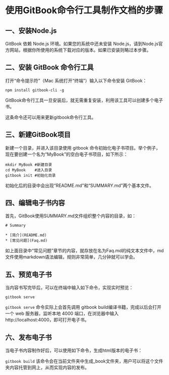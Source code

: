# 使用GitBook命令行工具制作文档的步骤

## 一、安装Node.js
GitBook 依赖 Node.js 环境。如果您的系统中还未安装 Node.js，请到Node.js官方网站，根据你所使用的系统下载对应的版本。如果已安装则略过本步骤。

## 二、安装 GitBook 命令行工具
打开“命令提示符”（Mac 系统打开“终端”）输入以下命令安装 GitBook：

```
npm install gitbook-cli -g
```

GitBook命令行工具一旦安装后，就无需重复安装，利用该工具可以创建多个电子书。

这条命令还可以用来更新gitbook命令行工具。

## 三、新建GitBook项目
新建一个目录，并进入该目录使用 gitbook 命令初始化电子书项目。举个例子，现在要创建一个名为“MyBook”的空白电子书项目，如下所示：
```
mkdir MyBook #新建目录
cd MyBook    #进入目录
gitbook init #初始化目录
```
初始化后的目录中会出现“README.md”和“SUMMARY.md”两个基本文件。

## 四、编辑电子书内容
首先，GitBook使用SUMMARY.md文件组织整个内容的目录，如：
```
# Summary

* [简介](README.md)
* [常见问题](Faq.md)
```
如上面目录中“常见问题”章节的内容，就存放在名为Faq.md的纯文本文件中，md文件使用markdown语法编辑，规则非常简单，几分钟就可以学会。

## 五、预览电子书
当内容书写完毕后，可以在终端中输入如下命令，实现实时预览：
```
gitbook serve
```

`gitbook serve` 命令实际上会首先调用 gitbook build编译书籍，完成以后会打开一个 web 服务器，监听本地 4000 端口，在浏览器中输入http://localhost:4000，即可打开电子书。

## 六、发布电子书
当电子书内容制作好后，可以使用如下命令，生成html版本的电子书：

`gitbook build`
该命令会在当前文件夹中生成_book文件夹，用户可以将这个文件夹内容托管到网上，从而实现内容的发布。

